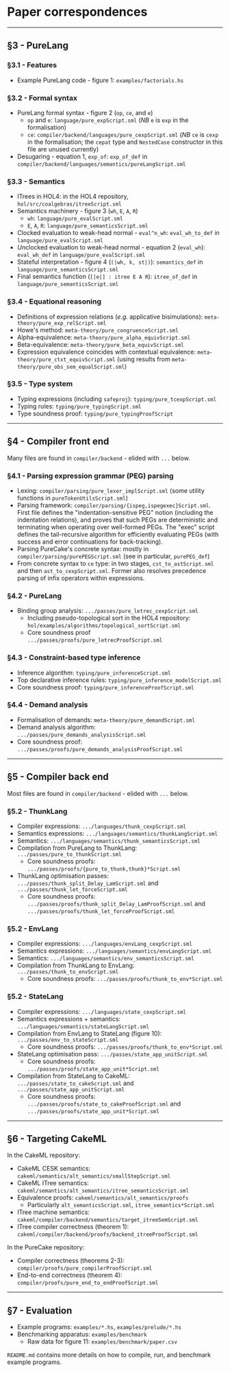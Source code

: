 # Paper correspondences

--------------------------------------------------

## §3 - PureLang

### §3.1 - Features
- Example PureLang code - figure 1: `examples/factorials.hs`

### §3.2 - Formal syntax
- PureLang formal syntax - figure 2 (`op`, `ce`, and `e`)
  - `op` and `e`: `language/pure_expScript.sml`
    (*NB* `e` is `exp` in the formalisation)
  - `ce`: `compiler/backend/languages/pure_cexpScript.sml`
    (*NB* `ce` is `cexp` in the formalisation; the `cepat` type and `NestedCase` constructor in this file are unused currently)
- Desugaring - equation 1, `exp_of`: `exp_of_def` in `compiler/backend/languages/semantics/pureLangScript.sml`

### §3.3 - Semantics
- ITrees in HOL4: in the HOL4 repository, `hol/src/coalgebras/itreeScript.sml`
- Semantics machinery - figure 3 (`wh`, `E`, `A`, `R`)
  - `wh`: `language/pure_evalScript.sml`
  - `E`, `A`, `R`: `language/pure_semanticsScript.sml`
- Clocked evaluation to weak-head normal - `eval^n_wh`: `eval_wh_to_def` in `language/pure_evalScript.sml`
- *Un*clocked evaluation to weak-head normal - equation 2 (`eval_wh`): `eval_wh_def` in `language/pure_evalScript.sml`
- Stateful interpretation - figure 4 (`(|wh, k, st|)`): `semantics_def` in `language/pure_semanticsScript.sml`
- Final semantics function (`[|e|] : itree E A R`): `itree_of_def` in `language/pure_semanticsScript.sml`

### §3.4 - Equational reasoning
- Definitions of expression relations (*e.g.* applicative bisimulations): `meta-theory/pure_exp_relScript.sml`
- Howe's method: `meta-theory/pure_congruenceScript.sml`
- Alpha-equivalence: `meta-theory/pure_alpha_equivScript.sml`
- Beta-equivalence: `meta-theory/pure_beta_equivScript.sml`
- Expression equivalence coincides with contextual equivalence: `meta-theory/pure_ctxt_equivScript.sml` (using results from `meta-theory/pure_obs_sem_equalScript.sml`)

### §3.5 - Type system
- Typing expressions (including `safeproj`): `typing/pure_tcexpScript.sml`
- Typing rules: `typing/pure_typingScript.sml`
- Type soundness proof: `typing/pure_typingProofScript`

--------------------------------------------------

## §4 - Compiler front end

Many files are found in `compiler/backend` - elided with `...` below.

### §4.1 - Parsing expression grammar (PEG) parsing
- Lexing: `compiler/parsing/pure_lexer_implScript.sml` (some utility functions in `pureTokenUtilsScript.sml`)
- Parsing framework: `compiler/parsing/{ispeg,ispegexec}Script.sml`. First file defines the "indentation-sensitive PEG" notion (including the indentation relations), and proves that such PEGs are deterministic and terminating when operating over well-formed PEGs. The "exec" script defines the tail-recursive algorithm for efficiently evaluating PEGs (with success and error continuations for back-tracking).
- Parsing PureCake's concrete syntax: mostly in `compiler/parsing/purePEGScript.sml` (see in particular, `purePEG_def`)
- From concrete syntax to `ce` type: in two stages, `cst_to_astScript.sml` and then `ast_to_cexpScript.sml`. Former also resolves precedence parsing of infix operators within expressions.

### §4.2 - PureLang
- Binding group analysis: `.../passes/pure_letrec_cexpScript.sml`
  - Including pseudo-topological sort in the HOL4 repository: `hol/examples/algorithms/topological_sortScript.sml`
  - Core soundness proof `.../passes/proofs/pure_letrecProofScript.sml`

### §4.3 - Constraint-based type inference
- Inference algorithm: `typing/pure_inferenceScript.sml`
- Top declarative inference rules: `typing/pure_inference_modelScript.sml`
- Core soundness proof: `typing/pure_inferenceProofScript.sml`

### §4.4 - Demand analysis
- Formalisation of demands: `meta-theory/pure_demandScript.sml`
- Demand analysis algorithm: `.../passes/pure_demands_analysisScript.sml`
- Core soundness proof: `.../passes/proofs/pure_demands_analysisProofScript.sml`

--------------------------------------------------

## §5 - Compiler back end

Most files are found in `compiler/backend` - elided with `...` below.

### §5.2 - ThunkLang
- Compiler expressions: `.../languages/thunk_cexpScript.sml`
- Semantics expressions: `.../languages/semantics/thunkLangScript.sml`
- Semantics: `.../languages/semantics/thunk_semanticsScript.sml`
- Compilation from PureLang to ThunkLang: `.../passes/pure_to_thunkScript.sml`
  - Core soundness proofs: `.../passes/proofs/{pure_to_thunk,thunk}*Script.sml`
- ThunkLang optimisation passes: `.../passes/thunk_split_Delay_LamScript.sml` and `.../passes/thunk_let_forceScript.sml`
  - Core soundness proofs: `.../passes/proofs/thunk_split_Delay_LamProofScript.sml` and `.../passes/proofs/thunk_let_forceProofScript.sml`

### §5.2 - EnvLang
- Compiler expressions: `.../languages/envLang_cexpScript.sml`
- Semantics expressions: `.../languages/semantics/envLangScript.sml`
- Semantics: `.../languages/semantics/env_semanticsScript.sml`
- Compilation from ThunkLang to EnvLang: `.../passes/thunk_to_envScript.sml`
  - Core soundness proofs: `.../passes/proofs/thunk_to_env*Script.sml`

### §5.2 - StateLang
- Compiler expressions: `.../languages/state_cexpScript.sml`
- Semantics expressions + semantics: `.../languages/semantics/stateLangScript.sml`
- Compilation from EnvLang to StateLang (figure 10): `.../passes/env_to_stateScript.sml`
  - Core soundness proofs: `.../passes/proofs/thunk_to_env*Script.sml`
- StateLang optimisation pass: `.../passes/state_app_unitScript.sml`
  - Core soundness proofs: `.../passes/proofs/state_app_unit*Script.sml`
- Compilation from StateLang to CakeML: `.../passes/state_to_cakeScript.sml` and `.../passes/state_app_unitScript.sml`
  - Core soundness proofs: `.../passes/proofs/state_to_cakeProofScript.sml` and `.../passes/proofs/state_app_unit*Script.sml`

--------------------------------------------------

## §6 - Targeting CakeML

In the CakeML repository:
- CakeML CESK semantics: `cakeml/semantics/alt_semantics/smallStepScript.sml`
- CakeML ITree semantics: `cakeml/semantics/alt_semantics/itree_semanticsScript.sml`
- Equivalence proofs: `cakeml/semantics/alt_semantics/proofs`
  - Particularly `alt_semanticsScript.sml`, `itree_semantics*Script.sml`
- ITree machine semantics: `cakeml/compiler/backend/semantics/target_itreeSemScript.sml`
- ITree compiler correctness (theorem 1): `cakeml/compiler/backend/proofs/backend_itreeProofScript.sml`

In the PureCake repository:
- Compiler correctness (theorems 2-3): `compiler/proofs/pure_compilerProofScript.sml`
- End-to-end correctness (theorem 4): `compiler/proofs/pure_end_to_endProofScript.sml`

--------------------------------------------------

## §7 - Evaluation

- Example programs: `examples/*.hs`, `examples/prelude/*.hs`
- Benchmarking apparatus: `examples/benchmark`
    - Raw data for figure 11: `examples/benchmark/paper.csv`

`README.md` contains more details on how to compile, run, and benchmark example programs.

